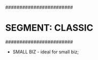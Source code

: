 ########################
#   SEGMENT: CLASSIC   #
########################

- SMALL BIZ - ideal for small biz;